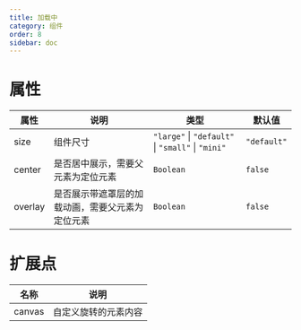 ```yaml
---
title: 加载中
category: 组件
order: 8
sidebar: doc
---
```


# 属性

| 属性 | 说明 | 类型 | 默认值 |
| --- | --- | --- | --- |
| size | 组件尺寸 | `"large"` &#124; `"default"` &#124; `"small"` &#124; `"mini"` | `"default"` |
| center | 是否居中展示，需要父元素为定位元素 | `Boolean` | `false` |
| overlay | 是否展示带遮罩层的加载动画，需要父元素为定位元素 | `Boolean` | `false` |

# 扩展点

| 名称 | 说明 |
| --- | --- |
| canvas | 自定义旋转的元素内容 |
